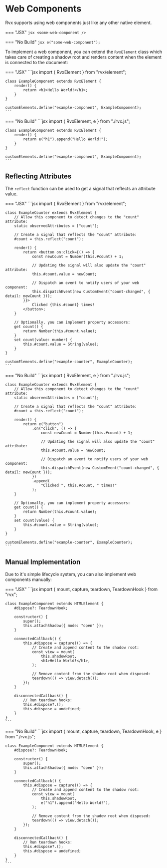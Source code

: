 # Web Components
Rvx supports using web components just like any other native element.

=== "JSX"
	```jsx
	<some-web-component />
	```

=== "No Build"
	```jsx
	e("some-web-component");
	```

To implement a web component, you can extend the `RvxElement` class which takes care of creating a shadow root and renders content when the element is connected to the document:

=== "JSX"
	```jsx
	import { RvxElement } from "rvx/element";

	class ExampleComponent extends RvxElement {
		render() {
			return <h1>Hello World!</h1>;
		}
	}

	customElements.define("example-component", ExampleComponent);
	```

=== "No Build"
	```jsx
	import { RvxElement, e } from "./rvx.js";

	class ExampleComponent extends RvxElement {
		render() {
			return e("h1").append("Hello World!");
		}
	}

	customElements.define("example-component", ExampleComponent);
	```

## Reflecting Attributes
The `reflect` function can be used to get a signal that reflects an attribute value.

=== "JSX"
	```jsx
	import { RvxElement } from "rvx/element";

	class ExampleCounter extends RvxElement {
		// Allow this component to detect changes to the "count" attribute:
		static observedAttributes = ["count"];

		// Create a signal that reflects the "count" attribute:
		#count = this.reflect("count");

		render() {
			return <button on:click={() => {
				const newCount = Number(this.#count) + 1;

				// Updating the signal will also update the "count" attribute:
				this.#count.value = newCount;

				// Dispatch an event to notify users of your web component:
				this.dispatchEvent(new CustomEvent("count-changed", { detail: newCount }));
			}}>
				Clicked {this.#count} times!
			</button>;
		}

		// Optionally, you can implement property accessors:
		get count() {
			return Number(this.#count.value);
		}
		set count(value: number) {
			this.#count.value = String(value);
		}
	}

	customElements.define("example-counter", ExampleCounter);
	```

=== "No Build"
	```jsx
	import { RvxElement, e } from "./rvx.js";

	class ExampleCounter extends RvxElement {
		// Allow this component to detect changes to the "count" attribute:
		static observedAttributes = ["count"];

		// Create a signal that reflects the "count" attribute:
		#count = this.reflect("count");

		render() {
			return e("button")
				.on("click", () => {
					const newCount = Number(this.#count) + 1;

					// Updating the signal will also update the "count" attribute:
					this.#count.value = newCount;

					// Dispatch an event to notify users of your web component:
					this.dispatchEvent(new CustomEvent("count-changed", { detail: newCount }));
				})
				.append(
					"Clicked ", this.#count, " times!"
				);
		}

		// Optionally, you can implement property accessors:
		get count() {
			return Number(this.#count.value);
		}
		set count(value) {
			this.#count.value = String(value);
		}
	}

	customElements.define("example-counter", ExampleCounter);
	```

## Manual Implementation
Due to it's simple lifecycle system, you can also implement web components manually:

=== "JSX"
	```jsx
	import { mount, capture, teardown, TeardownHook } from "rvx";

	class ExampleComponent extends HTMLElement {
		#dispose?: TeardownHook;

		constructor() {
			super();
			this.attachShadow({ mode: "open" });
		}

		connectedCallback() {
			this.#dispose = capture(() => {
				// Create and append content to the shadow root:
				const view = mount(
					this.shadowRoot,
					<h1>Hello World!</h1>,
				);

				// Remove content from the shadow root when disposed:
				teardown(() => view.detach());
			});
		}

		disconnectedCallback() {
			// Run teardown hooks:
			this.#dispose?.();
			this.#dispose = undefined;
		}
	}
	```

=== "No Build"
	```jsx
	import { mount, capture, teardown, TeardownHook, e } from "./rvx.js";

	class ExampleComponent extends HTMLElement {
		#dispose?: TeardownHook;

		constructor() {
			super();
			this.attachShadow({ mode: "open" });
		}

		connectedCallback() {
			this.#dispose = capture(() => {
				// Create and append content to the shadow root:
				const view = mount(
					this.shadowRoot,
					e("h1").append("Hello World!"),
				);

				// Remove content from the shadow root when disposed:
				teardown(() => view.detach());
			});
		}

		disconnectedCallback() {
			// Run teardown hooks:
			this.#dispose?.();
			this.#dispose = undefined;
		}
	}
	```
